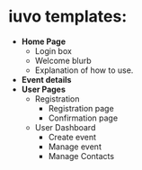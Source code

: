 # iuvo templates:
* **Home Page**
    * Login box
    * Welcome blurb
    * Explanation of how to use.
* **Event details**
* **User Pages**
    * Registration
        * Registration page
        * Confirmation page
    * User Dashboard
        * Create event
        * Manage event
        * Manage Contacts
